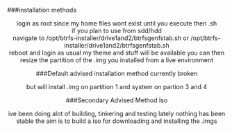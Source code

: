 

###installation methods 

<div align="center">
login as root since my home files wont exist until you execute then .sh
<div align="center">
if you plan to use from sdd/hdd 
  <div align="center">
navigate to /opt/btrfs-installer/drive1and2/btrfsgenfstab.sh or /opt/btrfs-installer/drive1and2/btrfsgenfstab.sh
    <div align="center">
reboot and login as usual my theme and stuff will be available you can then resize the partition of the .img you installed from a live environment



###Default advised installation method currently broken 
<div align="center">
but will install .img on partition 1 and system on partion 3 and 4


###Secondary Advised Method Iso
<div align="center">
ive been doing alot of building, tinkering and testing lately nothing has been stable
the aim is to build a iso for downloading and installing the .imgs

